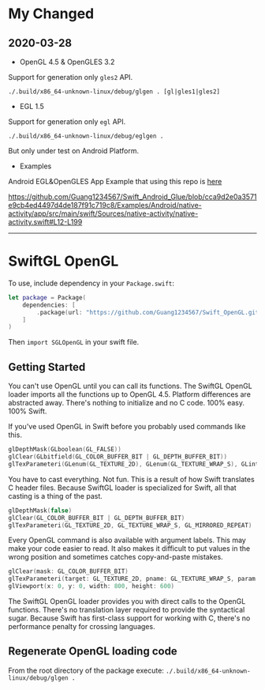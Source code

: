 # My Changed

## 2020-03-28

- OpenGL 4.5 & OpenGLES 3.2

Support for generation only `gles2` API.

`./.build/x86_64-unknown-linux/debug/glgen . [gl|gles1|gles2]`

- EGL 1.5

Support for generation only `egl` API.

`./.build/x86_64-unknown-linux/debug/eglgen .`

But only under test on Android Platform.

- Examples

Android EGL&OpenGLES App Example that using this repo is [here](https://github.com/Guang1234567/Swift_Android_Glue/blob/cca9d2e0a3571e9cb4ed4497d4de187f91c719c8/Examples/Android/native-activity/app/src/main/swift/Sources/native-activity/native-activity.swift#L12-L199)


https://github.com/Guang1234567/Swift_Android_Glue/blob/cca9d2e0a3571e9cb4ed4497d4de187f91c719c8/Examples/Android/native-activity/app/src/main/swift/Sources/native-activity/native-activity.swift#L12-L199


------------

# SwiftGL OpenGL

To use, include dependency in your `Package.swift`:
```swift
let package = Package(
    dependencies: [
        .package(url: "https://github.com/Guang1234567/Swift_OpenGL.git", .branch("gles32_egl15_android"))
    ]
)
```
Then `import SGLOpenGL` in your swift file.


## Getting Started

You can't use OpenGL until you can call its functions. The SwiftGL OpenGL loader
imports all the functions up to OpenGL 4.5. Platform differences are abstracted
away. There's nothing to initialize and no C code. 100% easy. 100% Swift.

If you've used OpenGL in Swift before you probably used commands like this.
```swift
glDepthMask(GLboolean(GL_FALSE))
glClear(GLbitfield(GL_COLOR_BUFFER_BIT | GL_DEPTH_BUFFER_BIT))
glTexParameteri(GLenum(GL_TEXTURE_2D), GLenum(GL_TEXTURE_WRAP_S), GLint(GL_MIRRORED_REPEAT))
```
You have to cast everything. Not fun. This is a result of how Swift translates C header files.
Because SwiftGL loader is specialized for Swift, all that casting is a thing of the past.
```swift
glDepthMask(false)
glClear(GL_COLOR_BUFFER_BIT | GL_DEPTH_BUFFER_BIT)
glTexParameteri(GL_TEXTURE_2D, GL_TEXTURE_WRAP_S, GL_MIRRORED_REPEAT)
```
Every OpenGL command is also available with argument labels. This may make your
code easier to read. It also makes it difficult to put values in the wrong
position and sometimes catches copy-and-paste mistakes.
```swift
glClear(mask: GL_COLOR_BUFFER_BIT)
glTexParameteri(target: GL_TEXTURE_2D, pname: GL_TEXTURE_WRAP_S, param: GL_MIRRORED_REPEAT)
glViewport(x: 0, y: 0, width: 800, height: 600)
```

The SwiftGL OpenGL loader provides you with direct calls to the OpenGL functions. There's
no translation layer required to provide the syntactical sugar. Because Swift has first-class
support for working with C, there's no performance penalty for crossing languages.

## Regenerate OpenGL loading code

From the root directory of the package execute:
`./.build/x86_64-unknown-linux/debug/glgen .`
